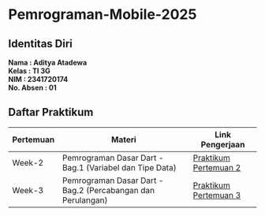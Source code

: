 # Pemrograman-Mobile-2025

## Identitas Diri
**Nama  : Aditya Atadewa**  
**Kelas : TI 3G**  
**NIM   : 2341720174**  
**No. Absen : 01** 

## Daftar Praktikum

| Pertemuan  | Materi  | Link Pengerjaan   |
|------------|---------|-------------------|
| Week-2     | Pemrograman Dasar Dart - Bag.1 (Variabel dan Tipe Data) | [Praktikum Pertemuan 2](./week-02) |
| Week-3     | Pemrograman Dasar Dart - Bag.2 (Percabangan dan Perulangan) | [Praktikum Pertemuan 3](./week-03) |